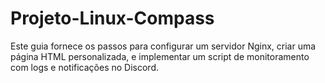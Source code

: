 # Projeto-Linux-Compass
Este guia fornece os passos para configurar um servidor Nginx, criar uma página HTML personalizada, e implementar um script de monitoramento com logs e notificações no Discord.

